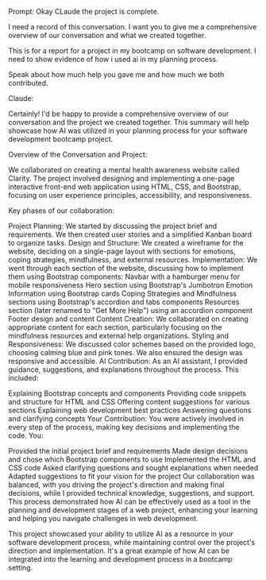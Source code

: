 Prompt:  Okay CLaude the project is complete.

I need a record of this conversation. I want you to give me a comprehensive overview of our conversation and what we created together. 

This is for a report for a project in my bootcamp on software development. I need to show evidence of how i used ai in my planning process.

Speak about how much help you gave me and how much we both contributed.


Claude:


Certainly! I'd be happy to provide a comprehensive overview of our conversation and the project we created together. This summary will help showcase how AI was utilized in your planning process for your software development bootcamp project.

Overview of the Conversation and Project:

We collaborated on creating a mental health awareness website called Clarity. The project involved designing and implementing a one-page interactive front-end web application using HTML, CSS, and Bootstrap, focusing on user experience principles, accessibility, and responsiveness.

Key phases of our collaboration:

Project Planning: We started by discussing the project brief and requirements. We then created user stories and a simplified Kanban board to organize tasks.
Design and Structure: We created a wireframe for the website, deciding on a single-page layout with sections for emotions, coping strategies, mindfulness, and external resources.
Implementation: We went through each section of the website, discussing how to implement them using Bootstrap components:
Navbar with a hamburger menu for mobile responsiveness
Hero section using Bootstrap's Jumbotron
Emotion Information using Bootstrap cards
Coping Strategies and Mindfulness sections using Bootstrap's accordion and tabs components
Resources section (later renamed to "Get More Help") using an accordion component
Footer design and content
Content Creation: We collaborated on creating appropriate content for each section, particularly focusing on the mindfulness resources and external help organizations.
Styling and Responsiveness: We discussed color schemes based on the provided logo, choosing calming blue and pink tones. We also ensured the design was responsive and accessible.
AI Contribution:
As an AI assistant, I provided guidance, suggestions, and explanations throughout the process. This included:

Explaining Bootstrap concepts and components
Providing code snippets and structure for HTML and CSS
Offering content suggestions for various sections
Explaining web development best practices
Answering questions and clarifying concepts
Your Contribution:
You were actively involved in every step of the process, making key decisions and implementing the code. You:

Provided the initial project brief and requirements
Made design decisions and chose which Bootstrap components to use
Implemented the HTML and CSS code
Asked clarifying questions and sought explanations when needed
Adapted suggestions to fit your vision for the project
Our collaboration was balanced, with you driving the project's direction and making final decisions, while I provided technical knowledge, suggestions, and support. This process demonstrated how AI can be effectively used as a tool in the planning and development stages of a web project, enhancing your learning and helping you navigate challenges in web development.

This project showcased your ability to utilize AI as a resource in your software development process, while maintaining control over the project's direction and implementation. It's a great example of how AI can be integrated into the learning and development process in a bootcamp setting.